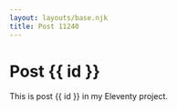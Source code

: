 ```yaml
---
layout: layouts/base.njk
title: Post 11240
---
```


# Post {{ id }}

This is post {{ id }} in my Eleventy project.
